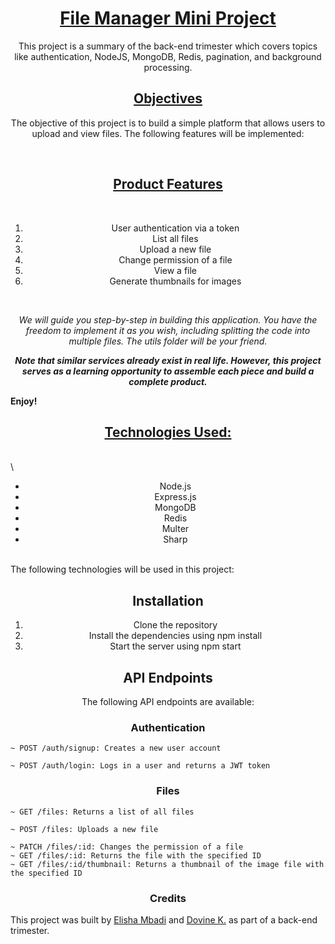 <h1 align='center'><u>File Manager Mini Project</u></h1>
    <p align = 'center'>
    This project is a summary of the back-end trimester which covers topics like authentication, NodeJS, MongoDB, Redis, pagination, and background processing.
    </p>
<h2 align ='Center'><u>Objectives</u></h2>
<p align='center'>
The objective of this project is to build a simple platform that allows users to upload and view files. The following features will be implemented:
</p><br>

<h2 align='center'><u>Product Features</u></h2><br>
<div>
<ol align='center'>
    <li>User authentication via a token</li>
    <li>List all files</li>
    <li>Upload a new file</li>
    <li>Change permission of a file</li>
    <li>View a file</li>
    <li>Generate thumbnails for images</li>
</ol>

</div><br>

<p align='center'>
    <i>
    We will guide you step-by-step in building this application. You have the freedom to implement it as you wish, including splitting the code into multiple files. The utils folder will be your friend.</i>
</p>


<p align ='center'><i><b>Note that similar services already exist in real life. However, this project serves as a learning opportunity to assemble each piece and build a complete product.
        </b>
    </i>
</p>

<b>Enjoy!</b>

<h2 align="center"><u>Technologies Used:</u></h2><br>\
    <div  align='center'      >
        <ul>
        <li>Node.js</li>
        <li>Express.js</li>
        <li>MongoDB</li>
        <li>Redis</li>
        <li>Multer</li>
        <li>Sharp</li><br>
        </ul>
    </div>

The following technologies will be used in this project:


</p>

<h2 align='center'>Installation</h2>
<ol align='center'>
    <li>Clone the repository</li>
    <li>Install the dependencies using npm install</li>
    <li>Start the server using npm start</li>
    
</ol>
 

<h2 align='center'>API Endpoints</h2>
<p align='center'>
The following API endpoints are available:

</p>

<h3 align= Center>Authentication</h3>
    
    ~ POST /auth/signup: Creates a new user account
    
    ~ POST /auth/login: Logs in a user and returns a JWT token
  <h3 align='center'>Files</h3>
    
    ~ GET /files: Returns a list of all files

    ~ POST /files: Uploads a new file
    
    ~ PATCH /files/:id: Changes the permission of a file
    ~ GET /files/:id: Returns the file with the specified ID
    ~ GET /files/:id/thumbnail: Returns a thumbnail of the image file with the specified ID

<h3 align='center'>Credits</h3>

This project was built by [Elisha Mbadi](https://github.com/elishambadi) and [Dovine K.](https://github.com/dovineowuor) as part of a back-end trimester.

